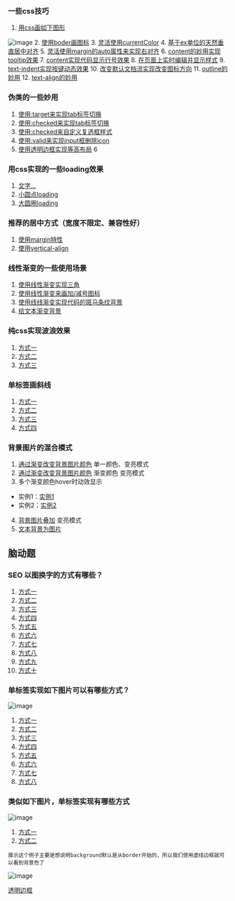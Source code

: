 ### 一些css技巧
1. [用css画如下图形](http://192.168.24.22:8081/css/world/01.html)

![image](http://192.168.24.22:8081/css/images/aotu.png)
2. [使用boder画图标](http://192.168.24.22:8081/css/world/03icon.html)
3. [灵活使用currentColor](http://192.168.24.22:8081/css/world/04currentcolor.html)
4. [基于ex单位的天然垂直居中对齐](http://192.168.24.22:8081/css/world/07ex.html)
5. [灵活使用margin的auto属性来实现右对齐](http://192.168.24.22:8081/css/world/08right.html)
6. [content的妙用实现tooltip效果](http://192.168.24.22:8081/css/tips/titlehover.html)
7. [content实现代码显示行号效果](http://192.168.24.22:8081/css/tips/showcode.html)
8. [在页面上实时编辑并显示样式](http://192.168.24.22:8081/css/tips/justintime.html)
9. [text-indent实现按键动态效果](http://localhost:8081/css/world/09text-indent.html)
10. [改变默认文档流实现改变图标方向](http://localhost:8081/css/world/10writing-mode-icon.html)
11. [outline的妙用](http://localhost:8081/css/world/11outline.html)
12. [text-align的妙用](http://localhost:8081/css/world/12text-align.html)
### 伪类的一些妙用
1. [使用:target来实现tab标签切换](http://192.168.24.22:8081/css/pseudo/01.html)
2. [使用:checked来实现tab标签切换](http://192.168.24.22:8081/css/pseudo/02.html)
3. [使用:checked来自定义复选框样式](http://192.168.24.22:8081/css/pseudo/03.html)
4. [使用:valid来实现input框删除icon](http://192.168.24.22:8081/css/world/05margin-valid.html)
5. [使用透明边框实现等高布局](http://192.168.24.22:8081/css/world/06equal-height.html)
6
### 用css实现的一些loading效果
1. [文字...](http://192.168.24.22:8081/css/world/02loading.html)
2. [小圆点loading](http://192.168.24.22:8081/css/fragment/01loading.html)
3. [大圆圈loading](http://192.168.24.22:8081/css/fragment/05loading.html)

### 推荐的居中方式（宽度不限定、兼容性好）
1. [使用margin特性](http://192.168.24.22:8081/css/center/03.html)
2. [使用vertical-align](http://192.168.24.22:8081/css/center/02.html)

### 线性渐变的一些使用场景
1. [使用线性渐变实现三角](http://192.168.24.22:8081/css/linear-gradient/01tri.html)
2. [使用线性渐变来画加/减号图标](http://192.168.24.22:8081/css/linear-gradient/02plus.html)
3. [使用线线渐变实现代码的斑马条纹背景](http://192.168.24.22:8081/css/linear-gradient/03zebra-lines.html)
4. [给文本渐变背景](http://192.168.24.22:8081/css/fragment/06text.html)
### 纯css实现波浪效果
1. [方式一](http://192.168.24.22:8081/css/wave/01.html)
2. [方式二](http://192.168.24.22:8081/css/wave/02.html)
3. [方式三](http://192.168.24.22:8081/css/wave/03.html)

### 单标签画斜线
1. [方式一](http://192.168.24.22:8081/css/slash/01.html)
2. [方式二](http://192.168.24.22:8081/css/slash/02.html)
3. [方式三](http://192.168.24.22:8081/css/slash/03.html)
4. [方式四](http://192.168.24.22:8081/css/slash/04.html)

### 背景图片的混合模式
1. [通过渐变改变背景图片颜色](http://192.168.24.22:8081/css/changeColor/01.html) 单一颜色、变亮模式
2. [通过渐变改变背景图片颜色](http://192.168.24.22:8081/css/changeColor/02.html) 渐变颜色 变亮模式
3. 多个渐变颜色hover时动效显示
-  实例1：[实例1](http://192.168.24.22:8081/css/changeColor/05.html)
-  实例2：[实例2](http://192.168.24.22:8081/css/changeColor/04.html)
4. [背景图片叠加](http://192.168.24.22:8081/css/changeColor/03.html)   变亮模式
5. [文本背景为图片](http://192.168.24.22:8081/css/changeColor/06.html)
## 脑动题
### SEO 以图换字的方式有哪些？
1. [方式一](./css/seo-css/01.html)
2. [方式二](http://192.168.24.22:8081/css/seo-css/02.html)
3. [方式三](http://192.168.24.22:8081/css/seo-css/03.html)
4. [方式四](http://192.168.24.22:8081/css/seo-css/04.html)
5. [方式五](http://192.168.24.22:8081/css/seo-css/05.html)
6. [方式六](http://192.168.24.22:8081/css/seo-css/06.html)
7. [方式七](http://192.168.24.22:8081/css/seo-css/07.html)
8. [方式八](http://192.168.24.22:8081/css/seo-css/08.html)
9. [方式九](http://192.168.24.22:8081/css/seo-css/09.html)
10. [方式十](http://192.168.24.22:8081/css/seo-css/10.html)
### 单标签实现如下图片可以有哪些方式？
![image](http://192.168.24.22:8081/css/images/01single.png)
1. [方式一](http://192.168.24.22:8081/css/single/01.html)
2. [方式二](http://192.168.24.22:8081/css/single/02.html)
3. [方式三](http://192.168.24.22:8081/css/single/03.html)
4. [方式四](http://192.168.24.22:8081/css/single/04.html)
5. [方式五](http://192.168.24.22:8081/css/single/05.html)
6. [方式六](http://192.168.24.22:8081/css/single/06.html)
7. [方式七](http://192.168.24.22:8081/css/single/07.html)
8. [方式八](http://192.168.24.22:8081/css/single/08.html)
### 类似如下图片，单标签实现有哪些方式
![image](http://192.168.24.22:8081/css/images/square.png)
1. [方式一](http://192.168.24.22:8081/css/square/01.html)
2. [方式二](http://192.168.24.22:8081/css/square/02.html)

```
展示这个例子主要是想说明background默认是从border开始的，所以我们使用虚线边框就可以看到背景色了
```

![image](http://192.168.24.22:8081/css/images/position.png)

[透明边框](http://192.168.24.22:8081/css/square/03.html)
